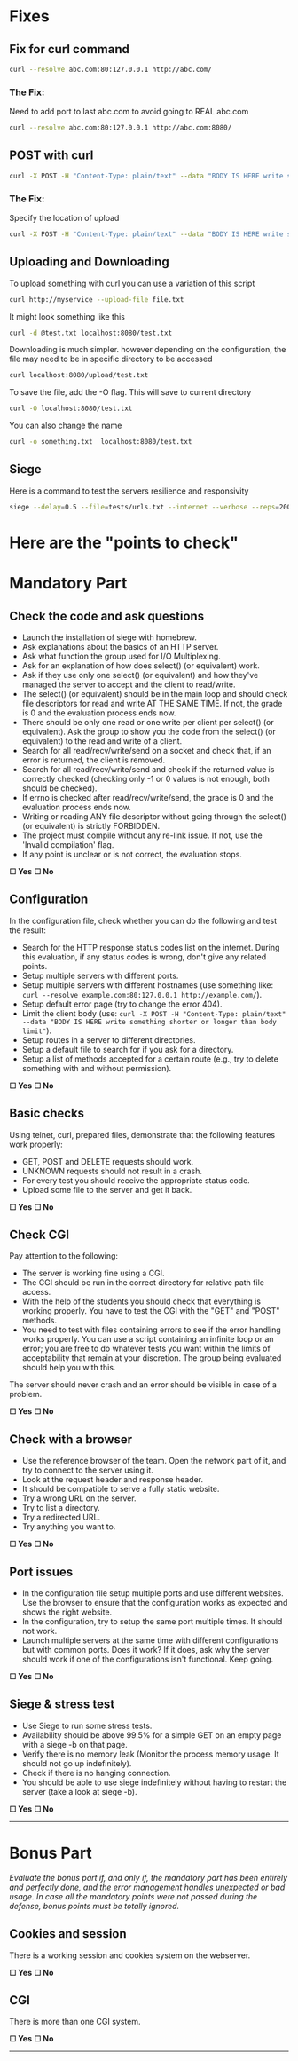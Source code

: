 # Fixes

## Fix for curl command
```bash
curl --resolve abc.com:80:127.0.0.1 http://abc.com/   
```

### The Fix:
Need to add port to last abc.com to avoid going to REAL abc.com
```bash
curl --resolve abc.com:80:127.0.0.1 http://abc.com:8080/   
```

## POST with curl
```bash
curl -X POST -H "Content-Type: plain/text" --data "BODY IS HERE write something shorter or longer than body limit"
```

### The Fix:
Specify the location of upload
```bash
curl -X POST -H "Content-Type: plain/text" --data "BODY IS HERE write something shorter or longer than body limit" http://localhost:8080/upload/test.txt
```

## Uploading and Downloading
To upload something with curl you can use a variation of this script

```bash
curl http://myservice --upload-file file.txt
```

It might look something like this 
```bash
curl -d @test.txt localhost:8080/test.txt
```

Downloading is much simpler. however depending on the configuration, the file may need to be in specific directory to be accessed
```bash
curl localhost:8080/upload/test.txt
```

To  save the file, add the -O flag. This will save to current directory
```bash
curl -O localhost:8080/test.txt
```

You can also change the name
```bash
curl -o something.txt  localhost:8080/test.txt
```

## Siege

Here is a command to test the servers resilience and responsivity
```bash
siege --delay=0.5 --file=tests/urls.txt --internet --verbose --reps=200 --concurrent=15 --no-parser
```

# Here are the "points to check"

# Mandatory Part

## Check the code and ask questions

- Launch the installation of siege with homebrew.
- Ask explanations about the basics of an HTTP server.
- Ask what function the group used for I/O Multiplexing.
- Ask for an explanation of how does select() (or equivalent) work.
- Ask if they use only one select() (or equivalent) and how they've managed the server to accept and the client to read/write.
- The select() (or equivalent) should be in the main loop and should check file descriptors for read and write AT THE SAME TIME. If not, the grade is 0 and the evaluation process ends now.
- There should be only one read or one write per client per select() (or equivalent). Ask the group to show you the code from the select() (or equivalent) to the read and write of a client.
- Search for all read/recv/write/send on a socket and check that, if an error is returned, the client is removed.
- Search for all read/recv/write/send and check if the returned value is correctly checked (checking only -1 or 0 values is not enough, both should be checked).
- If errno is checked after read/recv/write/send, the grade is 0 and the evaluation process ends now.
- Writing or reading ANY file descriptor without going through the select() (or equivalent) is strictly FORBIDDEN.
- The project must compile without any re-link issue. If not, use the 'Invalid compilation' flag.
- If any point is unclear or is not correct, the evaluation stops.

**☐ Yes** **☐ No**

## Configuration

In the configuration file, check whether you can do the following and test the result:

- Search for the HTTP response status codes list on the internet. During this evaluation, if any status codes is wrong, don't give any related points.
- Setup multiple servers with different ports.
- Setup multiple servers with different hostnames (use something like: `curl --resolve example.com:80:127.0.0.1 http://example.com/`).
- Setup default error page (try to change the error 404).
- Limit the client body (use: `curl -X POST -H "Content-Type: plain/text" --data "BODY IS HERE write something shorter or longer than body limit"`).
- Setup routes in a server to different directories.
- Setup a default file to search for if you ask for a directory.
- Setup a list of methods accepted for a certain route (e.g., try to delete something with and without permission).

**☐ Yes** **☐ No**

## Basic checks

Using telnet, curl, prepared files, demonstrate that the following features work properly:

- GET, POST and DELETE requests should work.
- UNKNOWN requests should not result in a crash.
- For every test you should receive the appropriate status code.
- Upload some file to the server and get it back.

**☐ Yes** **☐ No**

## Check CGI

Pay attention to the following:

- The server is working fine using a CGI.
- The CGI should be run in the correct directory for relative path file access.
- With the help of the students you should check that everything is working properly. You have to test the CGI with the "GET" and "POST" methods.
- You need to test with files containing errors to see if the error handling works properly. You can use a script containing an infinite loop or an error; you are free to do whatever tests you want within the limits of acceptability that remain at your discretion. The group being evaluated should help you with this.

The server should never crash and an error should be visible in case of a problem.

**☐ Yes** **☐ No**

## Check with a browser

- Use the reference browser of the team. Open the network part of it, and try to connect to the server using it.
- Look at the request header and response header.
- It should be compatible to serve a fully static website.
- Try a wrong URL on the server.
- Try to list a directory.
- Try a redirected URL.
- Try anything you want to.

**☐ Yes** **☐ No**

## Port issues

- In the configuration file setup multiple ports and use different websites. Use the browser to ensure that the configuration works as expected and shows the right website.
- In the configuration, try to setup the same port multiple times. It should not work.
- Launch multiple servers at the same time with different configurations but with common ports. Does it work? If it does, ask why the server should work if one of the configurations isn't functional. Keep going.

**☐ Yes** **☐ No**

## Siege & stress test

- Use Siege to run some stress tests.
- Availability should be above 99.5% for a simple GET on an empty page with a siege -b on that page.
- Verify there is no memory leak (Monitor the process memory usage. It should not go up indefinitely).
- Check if there is no hanging connection.
- You should be able to use siege indefinitely without having to restart the server (take a look at siege -b).

**☐ Yes** **☐ No**

---

# Bonus Part

*Evaluate the bonus part if, and only if, the mandatory part has been entirely and perfectly done, and the error management handles unexpected or bad usage. In case all the mandatory points were not passed during the defense, bonus points must be totally ignored.*

## Cookies and session

There is a working session and cookies system on the webserver.

**☐ Yes** **☐ No**

## CGI

There is more than one CGI system.

**☐ Yes** **☐ No**

---


